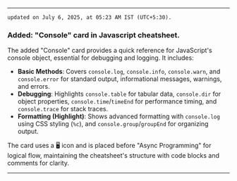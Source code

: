 ___
`updated on July 6, 2025, at 05:23 AM IST (UTC+5:30).`
### Added: "Console" card in Javascript cheatsheet.

The added "Console" card provides a quick reference for JavaScript's console object, essential for debugging and logging. It includes:

- **Basic Methods**: Covers `console.log`, `console.info`, `console.warn`, and `console.error` for standard output, informational messages, warnings, and errors.
- **Debugging**: Highlights `console.table` for tabular data, `console.dir` for object properties, `console.time`/`timeEnd` for performance timing, and `console.trace` for stack traces.
- **Formatting (Highlight)**: Shows advanced formatting with `console.log` using CSS styling (`%c`), and `console.group`/`groupEnd` for organizing output.

The card uses a 🖥️ icon and is placed before "Async Programming" for logical flow, maintaining the cheatsheet's structure with code blocks and comments for clarity.
___

